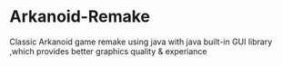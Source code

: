 # Arkanoid-Remake
 Classic Arkanoid game remake using java with java built-in GUI library ,which provides better graphics quality & experiance
